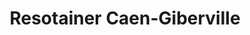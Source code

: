 ---
title: "Resotainer Caen-Giberville"
url: /giberville/resotainer-caen-giberville/
shop: Mieten
---